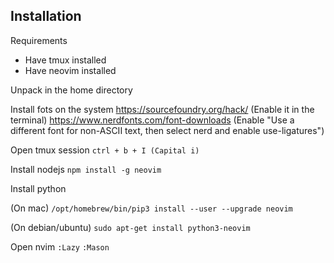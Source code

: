 ## Installation
 Requirements
 - Have tmux installed
 - Have neovim installed

Unpack in the home directory

Install fots on the system
 https://sourcefoundry.org/hack/ (Enable it in the terminal)
 https://www.nerdfonts.com/font-downloads (Enable "Use a different font for
non-ASCII text, then select nerd and enable use-ligatures")

Open tmux session
```ctrl + b + I (Capital i)```

Install nodejs 
 ```npm install -g neovim```

Install python

(On mac)
 ```/opt/homebrew/bin/pip3 install --user --upgrade neovim```

(On debian/ubuntu)
 ```sudo apt-get install python3-neovim```

Open nvim
 ```:Lazy```
 ```:Mason```
